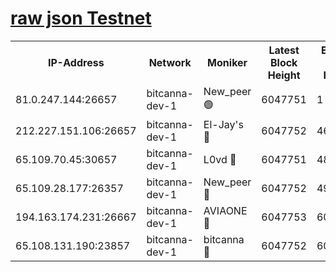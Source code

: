 [raw json Testnet](https://rpc-check.bcat.stavr.tech/bcat/rpc-bcat-result.json)
=


<table><tr><th>IP-Address</th><th>Network</th><th>Moniker</th><th>Latest Block Height</th><th>Earliest Block Height</th><th>Catching Up</th><th>Tx Index</th><th>Voting Power</th><th>Scan Time</th></tr><tr><td>81.0.247.144:26657</td><td>bitcanna-dev-1</td><td>New_peer 🟢</td><td>6047751</td><td>1</td><td>False</td><td>on</td><td>0</td><td>2024-01-19T10:53:29.823918012UTC</td></tr><tr><td>212.227.151.106:26657</td><td>bitcanna-dev-1</td><td>El-Jay's 🔴</td><td>6047752</td><td>4670391</td><td>False</td><td>on</td><td>2218164</td><td>2024-01-19T10:53:36.665547156UTC</td></tr><tr><td>65.109.70.45:30657</td><td>bitcanna-dev-1</td><td>L0vd 🔴</td><td>6047751</td><td>4828155</td><td>False</td><td>on</td><td>7920</td><td>2024-01-19T10:53:30.218229834UTC</td></tr><tr><td>65.109.28.177:26357</td><td>bitcanna-dev-1</td><td>New_peer 🔴</td><td>6047752</td><td>4952911</td><td>False</td><td>on</td><td>2237067</td><td>2024-01-19T10:53:37.044696694UTC</td></tr><tr><td>194.163.174.231:26667</td><td>bitcanna-dev-1</td><td>AVIAONE 🔴</td><td>6047753</td><td>6040321</td><td>False</td><td>on</td><td>1949865</td><td>2024-01-19T10:53:43.989932579UTC</td></tr><tr><td>65.108.131.190:23857</td><td>bitcanna-dev-1</td><td>bitcanna 🔴</td><td>6047752</td><td>6043752</td><td>False</td><td>off</td><td>82269</td><td>2024-01-19T10:53:37.435686337UTC</td></tr></table>